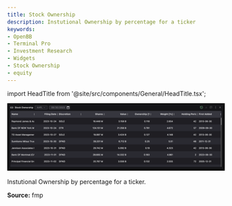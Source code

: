 ```yaml
---
title: Stock Ownership
description: Instutional Ownership by percentage for a ticker
keywords:
- OpenBB
- Terminal Pro
- Investment Research
- Widgets
- Stock Ownership
- equity
---
```


import HeadTitle from '@site/src/components/General/HeadTitle.tsx';

<HeadTitle title="Stock Ownership - equity | OpenBB Terminal Pro Docs" />

<img
    src="https://raw.githubusercontent.com/OpenBB-finance/widgets-library/main/equity/stock_ownership.png"
    alt="OpenBB Terminal Pro Widgets Library"
/>

Instutional Ownership by percentage for a ticker.

**Source:** fmp

